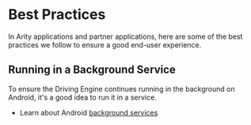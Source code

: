 # Best Practices
In Arity applications and partner applications, here are some of the best practices we follow to ensure a good end-user experience.

## Running in a Background Service
To ensure the Driving Engine continues running in the background on Android, it's a good idea to run it in a service.
* Learn about Android [background services](background-service/Android.md)
